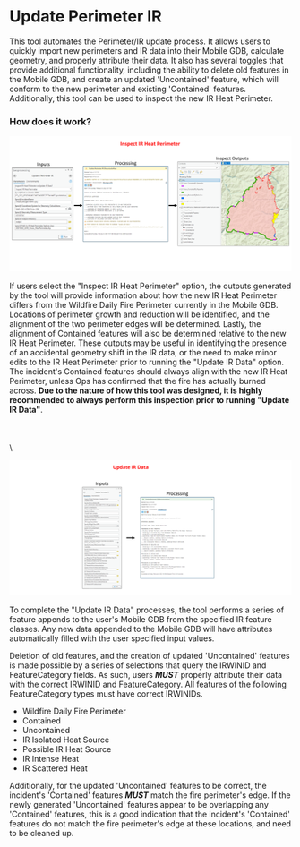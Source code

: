 # Update Perimeter IR

This tool automates the Perimeter/IR update process. It allows users to quickly import new perimeters and IR data into their Mobile GDB, calculate geometry, and properly attribute their data. It also has several toggles that provide additional functionality, including the ability to delete old features in the Mobile GDB, and create an updated 'Uncontained' feature, which will conform to the new perimeter and existing 'Contained' features. Additionally, this tool can be used to inspect the new IR Heat Perimeter.



### How does it work?

![screenshot_UpdatePerimeterIR_1.png](/docs/screenshot_UpdatePerimeterIR_1.png?raw=true)

If users select the "Inspect IR Heat Perimeter" option, the outputs generated by the tool will provide information about how the new IR Heat Perimeter differs from the Wildfire Daily Fire Perimeter currently in the Mobile GDB. Locations of perimeter growth and reduction will be identified, and the alignment of the two perimeter edges will be determined. Lastly, the alignment of Contained features will also be determined relative to the new IR Heat Perimeter. These outputs may be useful in identifying the presence of an accidental geometry shift in the IR data, or the need to make minor edits to the IR Heat Perimeter prior to running the "Update IR Data" option. The incident's Contained features should always align with the new IR Heat Perimeter, unless Ops has confirmed that the fire has actually burned across. **Due to the nature of how this tool was designed, it is highly recommended to always perform this inspection prior to running "Update IR Data"**.
\
\
\
\
\

![screenshot_UpdatePerimeterIR_2.png](/docs/screenshot_UpdatePerimeterIR_2.png?raw=true)


To complete the "Update IR Data" processes, the tool performs a series of feature appends to the user's Mobile GDB from the specified IR feature classes. Any new data appended to the Mobile GDB will have attributes automatically filled with the user specified input values. 

Deletion of old features, and the creation of updated 'Uncontained' features is made possible by a series of selections that query the IRWINID and FeatureCategory fields. As such, users ***MUST*** properly attribute their data with the correct IRWINID and FeatureCategory. All features of the following FeatureCategory types must have correct IRWINIDs.

- Wildfire Daily Fire Perimeter
- Contained
- Uncontained
- IR Isolated Heat Source
- Possible IR Heat Source
- IR Intense Heat
- IR Scattered Heat


Additionally, for the updated 'Uncontained' features to be correct, the incident's 'Contained' features ***MUST*** match the fire perimeter's edge. If the newly generated 'Uncontained' features appear to be overlapping any 'Contained' features, this is a good indication that the incident's 'Contained' features do not match the fire perimeter's edge at these locations, and need to be cleaned up.
